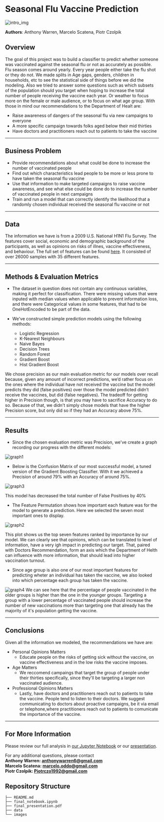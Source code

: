 # Seasonal Flu Vaccine Prediction

![intro_img](./Images/DHandHS2.png)

**Authors**: Anthony Warren, Marcelo Scatena, Piotr Czolpik

## Overview

The goal of this project was to build a classifier to predict whether someone was vaccinated against the seasonal flu or not as accurately as possible. Flu season comes around yearly. Every year people either take the flu shot or they do not. We made splits in Age gaps, genders, children in households, etc to see the statistical side of things before we did the modeling. Also we tried to answer some questions such as which subsets of the population should you target when hoping to increase the total number of people receiving the vaccine each year. Or weather to focus more on the female or male audience, or to focus on what age group. With those in mind our recommendations to the Department of Healt are:

* Raise awareness of dangers of the seasonal flu via new campaigns to everyone
* A more specific campaign towards folks aged below their mid thirties
* Have doctors and practitioners reach out to patients to take the vaccine
***

## Business Problem

* Provide recommendations about what could be done to increase the number of vaccinated people
* Find out which characteristics lead people to be more or less prone to have taken the seasonal flu vaccine 
* Use that information to make targeted campaigns to raise vaccine awareness, and see what else could be done do to increase the number of vaccinated people in next campaigns
* Train and run a model that can correctly identify the likelihood that a randomly chosen individual received the seasonal flu vaccine or not
***

## Data

The information we have is from a 2009 U.S. National H1N1 Flu Survey. The features cover social, economic and demographic background of the participants, as well as opinions on risks of illnes, vaccine effectiveness, and behaviour. The full set of features can be found [here](https://www.drivendata.org/competitions/66/flu-shot-learning/page/211/). It consisted of over 26000 samples with 35 different features.
***

## Methods & Evaluation Metrics
 
 * The dataset in question does not contain any continuous variables, making it perfect for classification. There were missing values that were inputed with median values when applicable to prevent information loss, and there were Categorical values in some features, that had to be OneHotEncoded to be part of the data.

* We've constructed simple prediction models using the following methods:
  - Logistic Regression
  - K-Nearest Neighbours
  - Naive Bayes
  - Decision Trees
  - Random Forest
  - Gradient Boost
  - Hist Gradient Boost

We chose precision as our main evaluation metric for our models over recall because, given any amount of incorrect predictions, we’d rather focus on the ones where the individual have not received the vaccine but the model predicts they did (false positives) over those the model predicted didn’t receive the vaccines, but did (false negatives).
The tradeoff for getting higher in Precision though, is that you may have to sacrifice Accuracy to do so. Because of that, we didn't simply chose models that have the higher Precision score, but only did so if they had an Accuracy above 75%.

***

## Results

* Since the chosen evaluation metric was Precision, we've create a graph recording our progress with the different models:

![graph1](./Images/Skyler_graph.png)

* Below is the Confusion Matrix of our most successful model, a tuned  version of the Gradient Boosting Classifier. With it we achieved a Precision of around 79% with an Accuracy of around 75%.

![graph3](./Images/GBC_cm.JPG)

This model has decreased the total number of False Positives by 40%

* The Feature Permutation shows how important each feature was for the model to generate a prediction. Here we selected the seven most important ones to display.

![graph2](./Images/Permutation_Importances2.png)

This plot shows us the top seven features ranked by importance by our model. We can clearly see that opinions, which can be translated to level of information, have a very igh impact in predicting our target. That, paired with Doctors Recommendation, form an axis which the Department of Helth can influence with more information, that should lead into higher vaccination turnout.

* Since age group is also one of our most important features for predicting wheter an individual has taken the vaccine, we also looked into which percentage each group has taken the vaccine.

![graph4](./Images/Age_group.png)
We can see here that the percentage of people vaccinated in the older groups is higher than the one in the younger groups. Targeting a group with a lower percentage of vaccinated people should increase the number of new vaccinations more than targeting one that already has the majority of it's population getting the vaccine.

***

## Conclusions

Given all the information we modeled, the recommendations we have are:

* Personal Opinions Matters
  - Educate people on the risks of getting sick without the vaccine, on vaccine effectiveness and in the low risks the vaccine imposes.
* Age Matters
  - We reccomend campaings that target the group of people under their thirties specifically, since they'll be targeting a larger non vaccinated audience.
* Professional Opinions Matters
  - Lastly, have doctors and practitioners reach out to patients to take the vaccine. People tend to listen to their doctors. We suggest communicating to doctors about proactive campaigns, be it via email or telephone,where practitioners reach out to patients to comunicate the importance of the vaccine.
***
## For More Information

Please review our full analysis in [our Jupyter Notebook](./final_notebook.ipynb) or our [presentation](./final_presentation.pdf).

For any additional questions, please contact<br />
**Anthony Warren: anthonywarren6@gmail.com**<br />
**Marcelo Scatena: marcelo.oddo@gmail.com**<br />
**Piotr Czolpik: Piotrczo1992@gmail.com**<br />

## Repository Structure

```
├── README.md                           
├── final_notebook.ipynb   
├── final_presentation.pdf         
├── data                                
└── images                              
```
